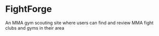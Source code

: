 # FightForge
An MMA gym scouting site where users can find and review MMA fight clubs and gyms in their area

